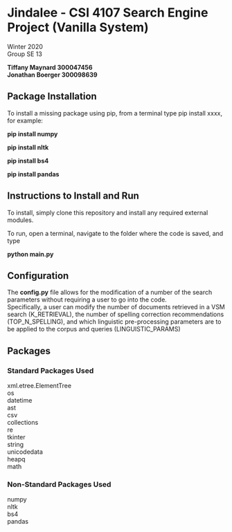 # Jindalee - CSI 4107 Search Engine Project (Vanilla System)

Winter 2020<br>
Group SE 13

<strong>Tiffany Maynard 300047456<br>
Jonathan Boerger 300098639</strong>



<h2> Package Installation </h2>

To install a missing package using pip, from a terminal type pip install xxxx, for example:

<strong>pip install numpy</strong>

<strong>pip install nltk</strong>

<strong>pip install bs4</strong>

<strong>pip install pandas</strong>

<h2> Instructions to Install and Run</h2>
To install, simply clone this repository and install any required external modules.

To run, open a terminal, navigate to the folder where the code is saved, and type

<strong>python main.py</strong>

<h2> Configuration </h2>
The <strong>config.py</strong> file allows for the modification of a number of the search parameters without requiring a user to go into the code. <br>
Specifically, a user can modify the number of documents retrieved in a VSM search (K_RETRIEVAL), the number of spelling correction recommendations (TOP_N_SPELLING), and which linguistic pre-processing parameters are to be applied to the corpus and queries (LINGUISTIC_PARAMS) 


<h2> Packages</h2>
<h3>Standard Packages Used</h3>
xml.etree.ElementTree <br>
os<br>
datetime<br>
ast<br>
csv<br>
collections<br>
re<br>
tkinter<br>
string<br>
unicodedata<br>
heapq<br>
math


<h3>Non-Standard Packages Used</h3>
numpy<br>
nltk<br>
bs4<br>
pandas
